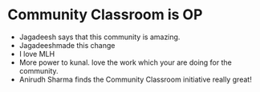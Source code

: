 # Community Classroom is OP

- Jagadeesh says that this community is amazing.
- Jagadeeshmade this change
- I love MLH
- More power to kunal. love the work which your are doing for the community.
- Anirudh Sharma finds the Community Classroom initiative really great!
